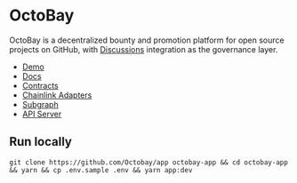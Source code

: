 # OctoBay

OctoBay is a decentralized bounty and promotion platform for open source projects on GitHub, with [Discussions](https://docs.github.com/en/discussions) integration as the governance layer.

- [Demo](https://app.octobay.org)
- [Docs](https://octobay.github.io/docs)
- [Contracts](https://github.com/OctoBay/contracts)
- [Chainlink Adapters](https://github.com/OctoBay/chainlink-adapters)
- [Subgraph](https://github.com/OctoBay/subgraph)
- [API Server](https://github.com/OctoBay/api)

## Run locally

```shell
git clone https://github.com/Octobay/app octobay-app && cd octobay-app && yarn && cp .env.sample .env && yarn app:dev
```
